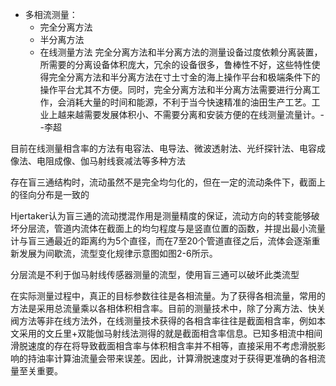 - 多相流测量：
  - 完全分离方法
  - 半分离方法
  - 在线测量方法
完全分离方法和半分离方法的测量设备过度依赖分离装置，所需要的分离设备体积庞大，冗余的设备很多，鲁棒性不好，这些特性使得完全分离方法和半分离方法在寸土寸金的海上操作平台和极端条件下的操作平台尤其不方便。同时，完全分离方法和半分离方法需要进行分离工作，会消耗大量的时间和能源，不利于当今快速精准的油田生产工艺。工业上越来越需要发展体积小、不需要分离和安装方便的在线测量流量计。--李超

目前在线测量相含率的方法有电容法、电导法、微波透射法、光纤探针法、电容成像法、电阻成像、伽马射线衰减法等多种方法

存在盲三通结构时，流动虽然不是完全均匀化的，但在一定的流动条件下，截面上的径向分布是一致的

Hjertaker认为盲三通的流动搅混作用是测量精度的保证，流动方向的转变能够破坏分层流，管道内流体在截面上的均匀程度与是竖直位置的函数，并提出最小流量计与盲三通最近的距离约为5个直径，而在7至20个管道直径之后，流体会逐渐重新发展为间歇流，流型变化规律示意图如图2-6所示。

分层流是不利于伽马射线传感器测量的流型，使用盲三通可以破坏此类流型

在实际测量过程中，真正的目标参数往往是各相流量。为了获得各相流量，常用的方法是采用总流量乘以各相体积相含率。目前的测量技术中，除了分离方法、快关阀方法等非在线方法外，在线测量技术获得的各相含率往往是截面相含率，例如本文采用的文丘里+双能伽马射线法测得的就是截面相含率信息。已知多相流中相间滑脱速度的存在将导致截面相含率与体积相含率并不相等，直接采用不考虑滑脱影响的持油率计算油流量会带来误差。因此，计算滑脱速度对于获得更准确的各相流量至关重要。

